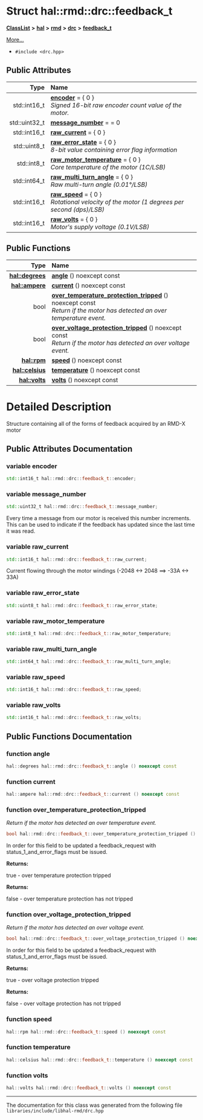 

# Struct hal::rmd::drc::feedback\_t



[**ClassList**](annotated.md) **>** [**hal**](namespacehal.md) **>** [**rmd**](namespacehal_1_1rmd.md) **>** [**drc**](classhal_1_1rmd_1_1drc.md) **>** [**feedback\_t**](structhal_1_1rmd_1_1drc_1_1feedback__t.md)



[More...](#detailed-description)

* `#include <drc.hpp>`





















## Public Attributes

| Type | Name |
| ---: | :--- |
|  std::int16\_t | [**encoder**](#variable-encoder)   = { 0 }<br>_Signed 16-bit raw encoder count value of the motor._  |
|  std::uint32\_t | [**message\_number**](#variable-message_number)   = = 0<br> |
|  std::int16\_t | [**raw\_current**](#variable-raw_current)   = { 0 }<br> |
|  std::uint8\_t | [**raw\_error\_state**](#variable-raw_error_state)   = { 0 }<br>_8-bit value containing error flag information_  |
|  std::int8\_t | [**raw\_motor\_temperature**](#variable-raw_motor_temperature)   = { 0 }<br>_Core temperature of the motor (1C/LSB)_  |
|  std::int64\_t | [**raw\_multi\_turn\_angle**](#variable-raw_multi_turn_angle)   = { 0 }<br>_Raw multi-turn angle (0.01°/LSB)_  |
|  std::int16\_t | [**raw\_speed**](#variable-raw_speed)   = { 0 }<br>_Rotational velocity of the motor (1 degrees per second (dps)/LSB)_  |
|  std::int16\_t | [**raw\_volts**](#variable-raw_volts)   = { 0 }<br>_Motor's supply voltage (0.1V/LSB)_  |
















## Public Functions

| Type | Name |
| ---: | :--- |
|  [**hal::degrees**](namespacehal.md#typedef-degrees) | [**angle**](#function-angle) () noexcept const<br> |
|  [**hal::ampere**](namespacehal.md#typedef-ampere) | [**current**](#function-current) () noexcept const<br> |
|  bool | [**over\_temperature\_protection\_tripped**](#function-over_temperature_protection_tripped) () noexcept const<br>_Return if the motor has detected an over temperature event._  |
|  bool | [**over\_voltage\_protection\_tripped**](#function-over_voltage_protection_tripped) () noexcept const<br>_Return if the motor has detected an over voltage event._  |
|  [**hal::rpm**](namespacehal.md#typedef-rpm) | [**speed**](#function-speed) () noexcept const<br> |
|  [**hal::celsius**](namespacehal.md#typedef-celsius) | [**temperature**](#function-temperature) () noexcept const<br> |
|  [**hal::volts**](namespacehal.md#typedef-volts) | [**volts**](#function-volts) () noexcept const<br> |




























# Detailed Description


Structure containing all of the forms of feedback acquired by an RMD-X motor 


    
## Public Attributes Documentation




### variable encoder 

```C++
std::int16_t hal::rmd::drc::feedback_t::encoder;
```






### variable message\_number 


```C++
std::uint32_t hal::rmd::drc::feedback_t::message_number;
```



Every time a message from our motor is received this number increments. This can be used to indicate if the feedback has updated since the last time it was read. 


        



### variable raw\_current 


```C++
std::int16_t hal::rmd::drc::feedback_t::raw_current;
```



Current flowing through the motor windings (-2048 &lt;-&gt; 2048 ==&gt; -33A &lt;-&gt; 33A) 


        



### variable raw\_error\_state 

```C++
std::uint8_t hal::rmd::drc::feedback_t::raw_error_state;
```






### variable raw\_motor\_temperature 

```C++
std::int8_t hal::rmd::drc::feedback_t::raw_motor_temperature;
```






### variable raw\_multi\_turn\_angle 

```C++
std::int64_t hal::rmd::drc::feedback_t::raw_multi_turn_angle;
```






### variable raw\_speed 

```C++
std::int16_t hal::rmd::drc::feedback_t::raw_speed;
```






### variable raw\_volts 

```C++
std::int16_t hal::rmd::drc::feedback_t::raw_volts;
```



## Public Functions Documentation




### function angle 

```C++
hal::degrees hal::rmd::drc::feedback_t::angle () noexcept const
```






### function current 

```C++
hal::ampere hal::rmd::drc::feedback_t::current () noexcept const
```






### function over\_temperature\_protection\_tripped 

_Return if the motor has detected an over temperature event._ 
```C++
bool hal::rmd::drc::feedback_t::over_temperature_protection_tripped () noexcept const
```



In order for this field to be updated a feedback\_request with status\_1\_and\_error\_flags must be issued.




**Returns:**

true - over temperature protection tripped 




**Returns:**

false - over temperature protection has not tripped 





        



### function over\_voltage\_protection\_tripped 

_Return if the motor has detected an over voltage event._ 
```C++
bool hal::rmd::drc::feedback_t::over_voltage_protection_tripped () noexcept const
```



In order for this field to be updated a feedback\_request with status\_1\_and\_error\_flags must be issued.




**Returns:**

true - over voltage protection tripped 




**Returns:**

false - over voltage protection has not tripped 





        



### function speed 

```C++
hal::rpm hal::rmd::drc::feedback_t::speed () noexcept const
```






### function temperature 

```C++
hal::celsius hal::rmd::drc::feedback_t::temperature () noexcept const
```






### function volts 

```C++
hal::volts hal::rmd::drc::feedback_t::volts () noexcept const
```




------------------------------
The documentation for this class was generated from the following file `libraries/include/libhal-rmd/drc.hpp`

